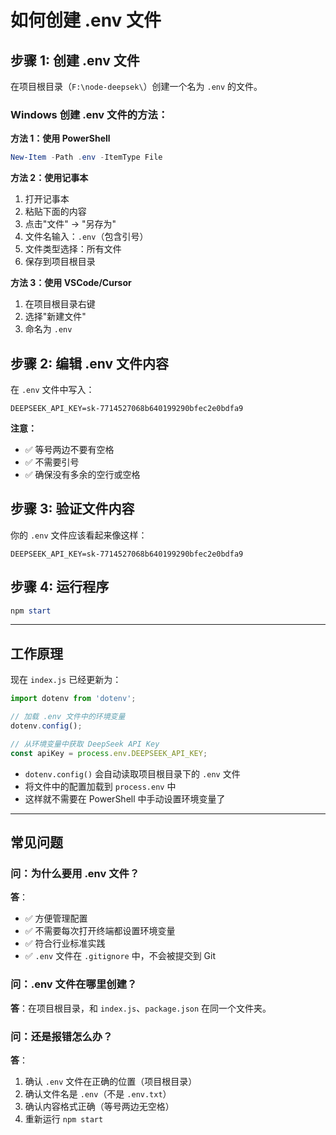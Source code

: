 # 如何创建 .env 文件

## 步骤 1: 创建 .env 文件

在项目根目录（`F:\node-deepsek\`）创建一个名为 `.env` 的文件。

### Windows 创建 .env 文件的方法：

**方法 1：使用 PowerShell**
```powershell
New-Item -Path .env -ItemType File
```

**方法 2：使用记事本**
1. 打开记事本
2. 粘贴下面的内容
3. 点击"文件" → "另存为"
4. 文件名输入：`.env`（包含引号）
5. 文件类型选择：所有文件
6. 保存到项目根目录

**方法 3：使用 VSCode/Cursor**
1. 在项目根目录右键
2. 选择"新建文件"
3. 命名为 `.env`

## 步骤 2: 编辑 .env 文件内容

在 `.env` 文件中写入：

```
DEEPSEEK_API_KEY=sk-7714527068b640199290bfec2e0bdfa9
```

**注意：**
- ✅ 等号两边不要有空格
- ✅ 不需要引号
- ✅ 确保没有多余的空行或空格

## 步骤 3: 验证文件内容

你的 `.env` 文件应该看起来像这样：

```
DEEPSEEK_API_KEY=sk-7714527068b640199290bfec2e0bdfa9
```

## 步骤 4: 运行程序

```powershell
npm start
```

---

## 工作原理

现在 `index.js` 已经更新为：

```javascript
import dotenv from 'dotenv';

// 加载 .env 文件中的环境变量
dotenv.config();

// 从环境变量中获取 DeepSeek API Key
const apiKey = process.env.DEEPSEEK_API_KEY;
```

- `dotenv.config()` 会自动读取项目根目录下的 `.env` 文件
- 将文件中的配置加载到 `process.env` 中
- 这样就不需要在 PowerShell 中手动设置环境变量了

---

## 常见问题

### 问：为什么要用 .env 文件？

**答**：
- ✅ 方便管理配置
- ✅ 不需要每次打开终端都设置环境变量
- ✅ 符合行业标准实践
- ✅ `.env` 文件在 `.gitignore` 中，不会被提交到 Git

### 问：.env 文件在哪里创建？

**答**：在项目根目录，和 `index.js`、`package.json` 在同一个文件夹。

### 问：还是报错怎么办？

**答**：
1. 确认 `.env` 文件在正确的位置（项目根目录）
2. 确认文件名是 `.env`（不是 `.env.txt`）
3. 确认内容格式正确（等号两边无空格）
4. 重新运行 `npm start`

